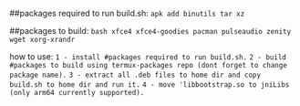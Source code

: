 ##packages required to run build.sh:
`apk add binutils tar xz`

##packages to build:
`bash xfce4 xfce4-goodies pacman pulseaudio zenity wget xorg-xrandr`

how to use:
`1 - install #packages required to run build.sh.`
`2 - build #packages to build using termux-packages repo (dont forget to change package name).`
`3 - extract all .deb files to home dir and copy build.sh to home dir and run it.`
`4 - move 'libbootstrap.so to jniLibs (only arm64 currently supported).`